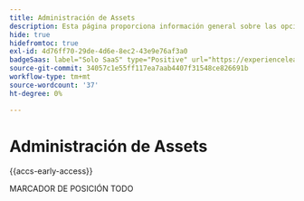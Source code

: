```yaml
---
title: Administración de Assets
description: Esta página proporciona información general sobre las opciones de administración de recursos admitidas por  [!DNL Adobe Commerce as a Cloud Service].
hide: true
hidefromtoc: true
exl-id: 4d76ff70-29de-4d6e-8ec2-43e9e76af3a0
badgeSaas: label="Solo SaaS" type="Positive" url="https://experienceleague.adobe.com/es/docs/commerce/user-guides/product-solutions" tooltip="Solo se aplica a los proyectos de Adobe Commerce as a Cloud Service y Adobe Commerce Optimizer (infraestructura de SaaS administrada por Adobe)."
source-git-commit: 34057c1e55ff117ea7aab4407f31548ce826691b
workflow-type: tm+mt
source-wordcount: '37'
ht-degree: 0%

---
```


# Administración de Assets

{{accs-early-access}}

MARCADOR DE POSICIÓN TODO
